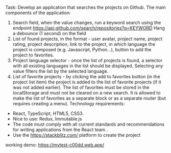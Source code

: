 Task: Develop an application that searches the projects on Github. The main components of the application:

1. Search field, when the value changes, run a keyword search using the endpoint
   https://api.github.com/search/repositories?q=KEYWORD
   Hang a debounce (1 second) on the field
2. List of found projects, in the format - user avatar, project name, project rating, project description, link to the
   project, in which language the project is composed (e.g. Javascript, Python...), button to add the project to
   favorites.
3. Project language selector - once the list of projects is found, a selector with all existing languages in the list
   should be displayed. Selecting any value filters the list by the selected language.
4. List of favorite projects - by clicking the add to favorites button (in the project list item) the project is added
   to the list of favorite projects (if it was not added earlier). The list of favorites must be stored in the
   localStorage and must not be cleared on a new search. It is allowed to make the list of favorites as a separate block
   or as a separate router (but requires creating a menu). Technology requirements:

- React, TypeScript, HTML5, CSS3.
- Nice to use: Redux, Immutable.js
- The code must comply with all current standards and recommendations for writing applications from the React team .
- Use the https://stackblitz.com/ platform to create the project


working demo: https://mytest-c00dd.web.app/
